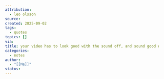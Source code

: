 ```yaml
---
attribution:
  - leo olsson
source:
created: 2025-09-02
tags:
  - quotes
topics: []
via:
title: your video has to look good with the sound off, and sound good with the visuals off
categories:
  - notes
author:
  - "[[Me]]"
status:
---
```

